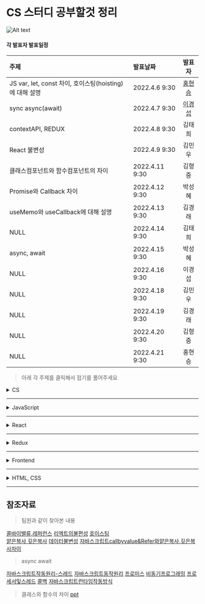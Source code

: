 CS 스터디  공부할것 정리
===================
![Alt text](https://mblogthumb-phinf.pstatic.net/MjAxNzA1MjJfMjMz/MDAxNDk1NDQwMjExOTAz.LPH8sVcuWghE7PRaCPUyrkHr4j2Cfb-in-9KIVs_Kxkg.ebpc-KbYzkuOemPPEBUZ5I1slGYqgl83oa6iWyMuNOEg.JPEG.1ove_honesty/image_7849384371495438646106.jpg?type=w800)


#### 각 발표자 발표일정
| 주제 | 발표날짜 | 발표자 |  
|:--- | :--- | :---: |  
| JS var, let, const 차이, 호이스팅(hoisting)에 대해 설명 | 2022.4.6 9:30| [홍현승](#참조자료) |  
| sync async(await) | 2022.4.7 9:30 | [이경섭](#참조자료) |
| contextAPI, REDUX | 2022.4.8 9:30 | 김태희 |
| React 불변성 | 2022.4.9 9:30 | 김민우 |
| 클래스컴포넌트와 함수컴포넌트의 차이 | 2022.4.11 9:30 | 김형중 |
| Promise와 Callback 차이 | 2022.4.12 9:30 | 박성혜 |
| useMemo와 useCallback에 대해 설명 | 2022.4.13 9:30 | 김경래 |
| NULL | 2022.4.14 9:30 | 김태희 |
| async, await | 2022.4.15 9:30 | 박성혜 |
| NULL | 2022.4.16 9:30 | 이경섭 |
| NULL | 2022.4.18 9:30 | 김민우 |
| NULL | 2022.4.19 9:30 | 김경래 |
| NULL | 2022.4.20 9:30 | 김형중 |
| NULL | 2022.4.21 9:30 | 홍현승 |

> 아래 각 주제를 클릭해서 접기를 풀어주세요

<details markdown=“1”>
<summary>CS</summary>

1.⭐️ 브라우저 주소창에 www.google.com 을 입력하면 어떤 일이 일어나나요?   
2.DNS에 대해 설명해주세요.   
3. ⭐️ GET과 POST의 차이는 무엇인가요?   
4. REST API에 대해 설명해주세요.   
5. ⭐️ 객체 지향 프로그래밍이란 무엇인가요?   
6. 자료구조 stack과 queue에 대해 설명해주세요.    
7. ⭐️ 프로세스와 스레드에 대해 설명해주세요.   

</details>

- - -


<details markdown=“1”>
<summary>JavaScript</summary>

1. ⭐️ Promise와 Callback 차이를 설명해주세요.   
2. 콜백 지옥(Callback hell)을 해결하는 방법을 말씀해주세요.   
3. ⭐️ async, await 사용 방법을 설명해주세요.   
4. Promise를 사용한 비동기 통신과 async, await를 사용한 비동기 통신의 차이를 설명해주세요.   
5. ~⭐️ var, let, const 차이를 설명해주세요.~  *홍현승*   
6. 함수 선언형과 함수 표현식의 차이에 대해 설명해주세요.   
7. ⭐️ 이벤트 버블링과 캡처링에 대해 설명해주세요.   
8. 이벤트 버블링과 이벤트 캡처링에 대한 예시를 들어주세요.   
9. ⭐️ 클로져(Closure)에 대해 설명해주세요.   
10. 렉시컬 환경(Lexical Environment)에 대해 설명해주세요.   
11. ⭐️ 실행 컨텍스트에 대해 설명해주세요.   
12. ~⭐️ 호이스팅(hoisting)에 대해 설명해주세요.~ *홍현승*   
13. 데이터 타입에 대해 설명해주세요.   
14. 자바스크립트에서 일어나는 데이터 형 변환에 대해 설명해주세요.   
15. 자바스크립트가 유동적인 언어인 이유는 무엇인가요?   
16. ⭐️ 프로토타입에 대해 설명해주세요.   
17. 깊은 복사와 얕은 복사에 대해 설명해주세요.   
18. ⭐️ 불변성을 유지하려면 어떻게 해야하나요?   
19. this에 대해 설명해주세요.   
20. requestAnimationFrame을 사용해본 적 있나요?   

</details>

- - -


<details markdown=“1”>
<summary>React</summary>

1. ⭐️ Virtual DOM 작동 원리에 대해 설명해주세요.   
2. ⭐️ Virtual DOM 이 무엇인지 설명해주세요.   
3. ⭐️ React를 사용하는 이유에 대해 말씀해주세요.   
4. 제어 컴포넌트와 비제어 컴포넌트의 차이에 대해 설명해주세요.   
5. key props를 사용하는 이유는 무엇인가요?   
6. props와 state의 차이는 무엇인가요?   
7. pure component에 대해 설명해주세요.   
8. shouldComponentUpdate에 대해 설명해주세요.   
~9. ⭐️ 클래스형 컴포넌트와 함수형 컴포넌트의 차이에 대해 설명해주세요.~ *김형중*
10. ⭐️ 생명 주기 메서드에 대해 설명해주세요.   
11. ⭐️ 리액트에서 JSX 문법이 어떻게 사용되나요?   
12. 왜 state를 직접 바꾸지 않고 useState를 사용해야 하나요?   
13. ⭐️ useMemo와 useCallback에 대해 설명해주세요.   
14. 리액트에서 메모이제이션을 어떤 방식으로 하나요?   
15. 리액트 관련 패키지 중에 제일 좋다고 생각한 것은 무엇인가요?    
16. ⭐️ 리액트의 렌더링 성능 향상을 위해 어떻게 해야 하나요?   
17. React-query에 대해 들어봤나요?   
18. React 18 버전 업데이트 내용에 대해 말씀해주세요.   
19. useEffect와 useLayoutEffect의 차이점에 대해 말씀해주세요.   
~20. ⭐️ Context API에 대해 설명해주세요. ~  *김태희*

</details>

- - -


<details markdown=“1”>
<summary>Redux</summary>

1. ⭐️ Redux를 사용하는 이유가 무엇인가요?   
2. ⭐️ Redux의 장단점에 대해 설명해주세요.   
3. ⭐️ Context API와 Redux를 비교해주세요.   
4. Redux-saga에 대해 설명해주세요.   
5. Generator 문법에 대해 설명해주세요.   
6. Redux-saga, Redux-Thunk의 차이에 대해 설명해주세요.   

</details>

- - -


<details markdown=“1”>
<summary>Frontend</summary>

1. ⭐️ 브라우저 렌더링 과정을 설명해주세요.   
2. ⭐️ 브라우저는 어떻게 동작 하나요?    
3. ⭐️ Webpack, Babel, Polyfill에 대해 설명해주세요.   
4. ⭐️ CSR과 SSR의 차이는 무엇인가요?   
5. ⭐️ CORS는 무엇인지, 이를 처리를 해본 경험을 말씀해주세요.   
6. ⭐️ 웹 표준을 지키며 개발하시나요?   
7. 쿠키와 세션에 대해 설명해주세요.   
8. 로그인 처리를 할 때 쿠키와 세션을 어떻게 사용하시나요?   
9. ⭐️ 이벤트 루프와 태스크 큐에 대해 설명해주세요.   
10. bundle의 사이즈를 줄이려면 어떻게 해야 하나요?   
11. ⭐️ 타입스크립트를 사용하는 이유는 무엇인가요?   
12. ⭐️ 쿠키, 세션, 웹스토리지의 차이에 대해 설명해주세요.   
13. 크로스 브라우징 경험이 있으신가요?   
14. 웹 소켓을 사용해보셨나요?   
15. ⭐️ 웹사이트 성능 최적화에는 어떤 방법이 있나요?   

</details>

- - -


<details markdown=“1”>
<summary>HTML, CSS</summary>

1. Flexbox를 사용해보셨나요?   
2. ⭐️ Cascading에 관해서 설명해주세요.   
3. ⭐️ CSS 애니메이션과 JS 애니메이션의 차이에 대해 설명해주세요.   
4. postition 속성을 나열해주세요.   

</details>


- - -
## 참조자료

>팀원과 같이 찾아본 내용

[콜바이밸류,레퍼런스](https://spoit.tistory.com/30)
[리액트의불편성](https://hsp0418.tistory.com/171)
[호이스팅](https://hanamon.kr/javascript-%ED%98%B8%EC%9D%B4%EC%8A%A4%ED%8C%85%EC%9D%B4%EB%9E%80-hoisting/)  
[얕은복사 깊은복사](https://rok93.tistory.com/entry/%EC%96%95%EC%9D%80%EB%B3%B5%EC%82%AC-VS-%EA%B9%8A%EC%9D%80%EB%B3%B5%EC%82%AC)
[데이터불변성](https://opentutorials.org/module/4075)
[자바스크립트callbyvalue&Refer와얕은복사,깊은복사차이](https://velog.io/@sinclebear/Javascript-Call-by-Value-vs.-Call-by-Reference-%EC%9[…]%80-%EB%B3%B5%EC%82%AC-vs.-%EA%B9%8A%EC%9D%80-%EB%B3%B5%EC%82%AC)  

> async await

[자바스크립트작동원리-스레드](https://velog.io/@danmin20/%EC%9E%90%EB%B0%94%EC%8A%A4%ED%81%AC%EB%A6%BD%ED%8A%B8%EC%9D%98-%EC%9E%91%EB%8F%99%EC%9B%90%EB%A6%AC-%EC%9E%90%EB%B0%94%EC%8A%A4%ED%81%AC%EB%A6%BD%ED%8A%B8%EC%9D%98-%EC%8A%A4%EB%A0%88%EB%93%9C)
[자바스크립트동작원리](https://www.youtube.com/watch?v=v67LloZ1ieI)
[프로미스](https://ko.javascript.info/promise-basics)
[비동기프로그래밍](https://www.youtube.com/watch?v=m0icCqHY39U)
[프로세서및스레드](https://www.youtube.com/watch?v=iks_Xb9DtTM)
[콜백](https://www.youtube.com/watch?v=s1vpVCrT8f4)
[자바스크립트런타임작동방식](https://hanamon.kr/javascript-%EB%9F%B0%ED%83%80%EC%9E%84-%EC%9E%91%EB%8F%99-%EB%B0%A9%EC%8B%9D-%EB%B9%84%EB%8F%99%EA%B8%B0%EC%99%80-%EC%9D%B4%EB%B2%A4%ED%8A%B8-%EB%A3%A8%ED%94%84/)

> 클래스와 함수의 차이
[ppt](https://docs.google.com/presentation/d/16oMhNg20sSNGTt3eS6XqX39pFyUHLpxqw_q-Iv-h1HU/edit#slide=id.p)
